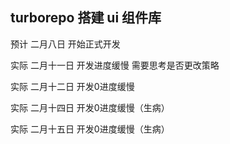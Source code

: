 ## turborepo 搭建 ui 组件库

预计 二月八日 开始正式开发

实际 二月十一日 开发进度缓慢 需要思考是否更改策略

实际 二月十二日 开发0进度缓慢

实际 二月十四日 开发0进度缓慢（生病）

实际 二月十五日 开发0进度缓慢（生病）

